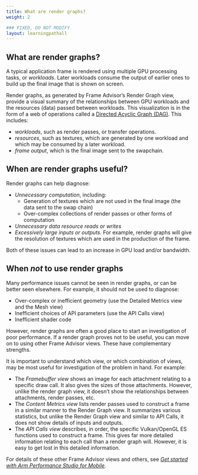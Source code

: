 ```yaml
---
title: What are render graphs?
weight: 2

### FIXED, DO NOT MODIFY
layout: learningpathall
---
```


## What are render graphs?

A typical application frame is rendered using multiple GPU processing tasks, or _workloads_. Later workloads consume the output of earlier ones to build up the final image that is shown on screen.

Render graphs, as generated by Frame Advisor’s Render Graph view, provide a visual summary of the relationships between GPU workloads and the resources (data) passed between workloads. This visualization is in the form of a web of operations called a [Directed Acyclic Graph (DAG)](https://en.wikipedia.org/wiki/Directed_acyclic_graph). This includes:

- *workloads*, such as render passes, or transfer operations.
- *resources*, such as textures, which are generated by one workload and which may be consumed by a later workload.
- *frame output*, which is the final image sent to the swapchain.

## When are render graphs useful?

Render graphs can help diagnose:

- *Unnecessary computation*, including:
  - Generation of textures which are not used in the final image (the data sent to the swap chain)
  - Over-complex collections of render passes or other forms of computation
- *Unnecessary data resource reads or writes*
- *Excessively large inputs or outputs.* For example, render graphs will give the resolution of textures which are used in the production of the frame.

Both of these issues can lead to an increase in GPU load and/or bandwidth.

## When *not* to use render graphs

Many performance issues cannot be seen in render graphs, or can be better seen elsewhere. For example, it should not be used to diagnose:

- Over-complex or inefficient geometry (use the Detailed Metrics view and the Mesh view)
- Inefficient choices of API parameters (use the API Calls view)
- Inefficient shader code

However, render graphs are often a good place to start an investigation of poor performance. If a render graph proves not to be useful, you can move on to using other Frame Advisor views. These have complementary strengths.

It is important to understand which view, or which combination of views, may be most useful for investigation of the problem in hand. For example:

- The *Framebuffer view* shows an image for each attachment relating to a specific draw call. It also gives the sizes of those attachments. However, unlike the render graph view, it doesn’t show the relationships between attachments, render passes, etc.
- The *Content Metrics view* lists render passes used to construct a frame in a similar manner to the Render Graph view. It summarizes various statistics, but unlike the Render Graph view and similar to API Calls, it does not show details of inputs and outputs.
- The *API Calls view* describes, in order, the specific Vulkan/OpenGL ES functions used to construct a frame. This gives far more detailed information relating to each call than a render graph will. However, it is easy to get lost in this detailed information.

For details of these other Frame Advisor views and others, see [_Get started with Arm Performance Studio for Mobile_](../../ams).
